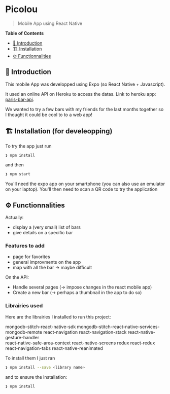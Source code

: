 # Picolou
> Mobile App using React Native 



**Table of Contents**
- [📖 Introduction](#-introduction)
- [🏗 Installation ](#-installation)
- [⚙️ Functionnalities ](#-functionnalities)



## 📖 Introduction

This mobile App was developped using Expo (so React Native + Javascript).

It used an online API on Heroku to access the datas.
Link to heroku app: [paris-bar-api](https://paris-bar-api.herokuapp.com/).

We wanted to try a few bars with my friends for the last months together so I thought it could be cool to to a web app!

## 🏗 Installation (for develeopping)

To try the app just run
```sh
❯ npm install
```
and then
```sh
❯ npm start
```

You'll need the  expo app on your smartphone (you can also use an emulator on your laptop).
You'll then need to scan a QR code to try the application


## ⚙️ Functionnalities 

Actually:
- display a (very small) list of bars
- give details on a specific bar



### Features to add

- page for favorites
- general improvments on the app
- map with all the bar -> maybe difficult

On the API:
- Handle several pages (-> impose changes in the react mobile app) 
- Create a new bar (-> perhaps a thumbnail in the app to do so)

### Librairies used

Here are the librairies I installed to run this project:

mongodb-stitch-react-native-sdk
mongodb-stitch-react-native-services-mongodb-remote
react-navigation
react-navigation-stack 
react-native-gesture-handler  
react-native-safe-area-context 
react-native-screens
redux
react-redux
react-navigation-tabs
react-native-reanimated

To install them I just ran
```sh
❯ npm install --save <library name>
```
and to ensure the installation: 
```sh
❯ npm install 
```
